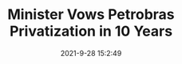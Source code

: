 ---
"title": "Minister Vows Petrobras Privatization in 10 Years"
"date": "2021-9-28 15:2:49"
"feed_name": "RIGZONE"
"feed_website": "http://www.rigzone.com/"
"feed_rss": "http://www.rigzone.com/news/rss/rigzone_latest.aspx"
"link": "https://www.rigzone.com/news/wire/minister_vows_petrobras_privatization_in_10_years-28-sep-2021-166558-article/?rss=true"
"source": "None"
"file": "_posts/2021-1-1-3c21db9f808d01cfaf9d6ce5b0049b287080642f.md"
"accident": "0"
"drilling": "0"
"dead": "0"
"injured": "0"
"arrested": "0"
"where": "unknown site"
"place": "unknown place"
---